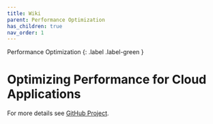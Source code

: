 ```yaml
---
title: Wiki
parent: Performance Optimization
has_children: true
nav_order: 1
---
```


Performance Optimization
{: .label .label-green }

# Optimizing Performance for Cloud Applications

For more details see [GitHub Project](https://github.com/mspnp/performance-optimization).


